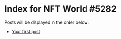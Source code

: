 # Index for NFT World #5282
Posts will be displayed in the order below:

- [Your first post](./001-first.md)

